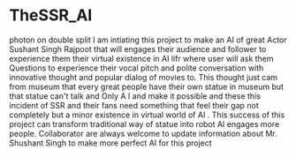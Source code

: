 # TheSSR_AI
photon on double split I am intiating this project to make an AI of great Actor Sushant Singh Rajpoot that will engages their audience and follower to experience them their virtual existence in AI lifr where user will ask them Questions to experience their vocal pitch and polite conversation with innovative thought and popular dialog of movies to.  This thought just cam from museum that every great people have their own statue in museum but that statue can't talk and Only A I and make it possible and these this incident of SSR and their fans need something that feel their gap not completely but a minor existence in virtual world of AI . This success of this project can transform traditional way of statue into robot AI engages more people.  Collaborator are  always welcome to update information about Mr. Shushant Singh to make more perfect AI for this project   
